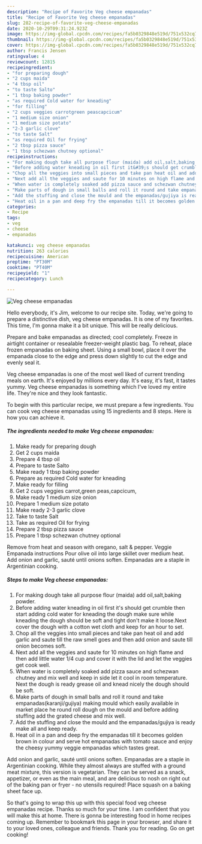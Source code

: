 ```yaml
---
description: "Recipe of Favorite Veg cheese empanadas"
title: "Recipe of Favorite Veg cheese empanadas"
slug: 282-recipe-of-favorite-veg-cheese-empanadas
date: 2020-10-29T09:31:24.923Z
image: https://img-global.cpcdn.com/recipes/fa5b0329848e519d/751x532cq70/veg-cheese-empanadas-recipe-main-photo.jpg
thumbnail: https://img-global.cpcdn.com/recipes/fa5b0329848e519d/751x532cq70/veg-cheese-empanadas-recipe-main-photo.jpg
cover: https://img-global.cpcdn.com/recipes/fa5b0329848e519d/751x532cq70/veg-cheese-empanadas-recipe-main-photo.jpg
author: Francis Jensen
ratingvalue: 4
reviewcount: 12815
recipeingredient:
- "for preparing dough"
- "2 cups maida"
- "4 tbsp oil"
- "to taste Salto"
- "1 tbsp baking powder"
- "as required Cold water for kneading"
- "for filling"
- "2 cups veggies carrotgreen peascapcicum"
- "1 medium size onion"
- "1 medium size potato"
- "2-3 garlic clove"
- "to taste Salt"
- "as required Oil for frying"
- "2 tbsp pizza sauce"
- "1 tbsp schezwan chutney optional"
recipeinstructions:
- "For making dough take all purpose flour (maida) add oil,salt,baking powder."
- "Before adding water kneading in oil first it&#39;s should get crumble then start adding cold water for kneading the dough make sure while kneading the dough should be soft and tight don&#39;t make it loose.Next cover the dough with a cotton wet cloth and keep for an hour to set."
- "Chop all the veggies into small pieces and take pan heat oil and add garlic and saute till the raw smell goes and then add onion and saute till onion becomes soft."
- "Next add all the veggies and saute for 10 minutes on high flame and then add little water 1/4 cup and cover it with the lid and let the veggies get cook well."
- "When water is completely soaked add pizza sauce and schezwan chutney and mix well and keep in side let it cool in room temperature. Next the dough is ready grease oil and knead nicely the dough should be soft."
- "Make parts of dough in small balls and roll it round and take empanadas(karanji/gujiya) making mould which easily available in market place he round roll dough on the mould and before adding stuffing add the grated cheese and mix well."
- "Add the stuffing and close the mould and the empanadas/gujiya is ready make all and keep ready."
- "Heat oil in a pan and deep fry the empanadas till it becomes golden brown in colour and serve hot empanadas with tomato sauce and enjoy the cheesy yummy veggie empanadas which tastes great."
categories:
- Recipe
tags:
- veg
- cheese
- empanadas

katakunci: veg cheese empanadas 
nutrition: 263 calories
recipecuisine: American
preptime: "PT30M"
cooktime: "PT40M"
recipeyield: "1"
recipecategory: Lunch

---
```



![Veg cheese empanadas](https://img-global.cpcdn.com/recipes/fa5b0329848e519d/751x532cq70/veg-cheese-empanadas-recipe-main-photo.jpg)

Hello everybody, it's Jim, welcome to our recipe site. Today, we're going to prepare a distinctive dish, veg cheese empanadas. It is one of my favorites. This time, I'm gonna make it a bit unique. This will be really delicious.

Prepare and bake empanadas as directed; cool completely. Freeze in airtight container or resealable freezer-weight plastic bag. To reheat, place frozen empanadas on baking sheet. Using a small bowl, place it over the empanada close to the edge and press down slightly to cut the edge and evenly seal it.

Veg cheese empanadas is one of the most well liked of current trending meals on earth. It's enjoyed by millions every day. It's easy, it's fast, it tastes yummy. Veg cheese empanadas is something which I've loved my entire life. They're nice and they look fantastic.


To begin with this particular recipe, we must prepare a few ingredients. You can cook veg cheese empanadas using 15 ingredients and 8 steps. Here is how you can achieve it.

<!--inarticleads1-->

##### The ingredients needed to make Veg cheese empanadas:

1. Make ready for preparing dough
1. Get 2 cups maida
1. Prepare 4 tbsp oil
1. Prepare to taste Salto
1. Make ready 1 tbsp baking powder
1. Prepare as required Cold water for kneading
1. Make ready for filling
1. Get 2 cups veggies carrot,green peas,capcicum,
1. Make ready 1 medium size onion
1. Prepare 1 medium size potato
1. Make ready 2-3 garlic clove
1. Take to taste Salt
1. Take as required Oil for frying
1. Prepare 2 tbsp pizza sauce
1. Prepare 1 tbsp schezwan chutney optional


Remove from heat and season with oregano, salt &amp; pepper. Veggie Empanada instructions Pour olive oil into large skillet over medium heat. Add onion and garlic, sauté until onions soften. Empanadas are a staple in Argentinian cooking. 

<!--inarticleads2-->

##### Steps to make Veg cheese empanadas:

1. For making dough take all purpose flour (maida) add oil,salt,baking powder.
1. Before adding water kneading in oil first it&#39;s should get crumble then start adding cold water for kneading the dough make sure while kneading the dough should be soft and tight don&#39;t make it loose.Next cover the dough with a cotton wet cloth and keep for an hour to set.
1. Chop all the veggies into small pieces and take pan heat oil and add garlic and saute till the raw smell goes and then add onion and saute till onion becomes soft.
1. Next add all the veggies and saute for 10 minutes on high flame and then add little water 1/4 cup and cover it with the lid and let the veggies get cook well.
1. When water is completely soaked add pizza sauce and schezwan chutney and mix well and keep in side let it cool in room temperature. Next the dough is ready grease oil and knead nicely the dough should be soft.
1. Make parts of dough in small balls and roll it round and take empanadas(karanji/gujiya) making mould which easily available in market place he round roll dough on the mould and before adding stuffing add the grated cheese and mix well.
1. Add the stuffing and close the mould and the empanadas/gujiya is ready make all and keep ready.
1. Heat oil in a pan and deep fry the empanadas till it becomes golden brown in colour and serve hot empanadas with tomato sauce and enjoy the cheesy yummy veggie empanadas which tastes great.


Add onion and garlic, sauté until onions soften. Empanadas are a staple in Argentinian cooking. While they almost always are stuffed with a ground meat mixture, this version is vegetarian. They can be served as a snack, appetizer, or even as the main meal, and are delicious to nosh on right out of the baking pan or fryer - no utensils required! Place squash on a baking sheet face up. 

So that's going to wrap this up with this special food veg cheese empanadas recipe. Thanks so much for your time. I am confident that you will make this at home. There is gonna be interesting food in home recipes coming up. Remember to bookmark this page in your browser, and share it to your loved ones, colleague and friends. Thank you for reading. Go on get cooking!

